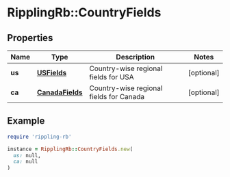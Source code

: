 # RipplingRb::CountryFields

## Properties

| Name | Type | Description | Notes |
| ---- | ---- | ----------- | ----- |
| **us** | [**USFields**](USFields.md) | Country-wise regional fields for USA | [optional] |
| **ca** | [**CanadaFields**](CanadaFields.md) | Country-wise regional fields for Canada | [optional] |

## Example

```ruby
require 'rippling-rb'

instance = RipplingRb::CountryFields.new(
  us: null,
  ca: null
)
```

